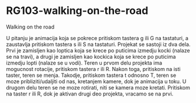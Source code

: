 # RG103-walking-on-the-road
Walking on the road

U pitanju je animacija koja se pokrece pritiskom tastera g ili G na tastaturi, a zaustavlja pritiskom tastera s ili S na tastaturi.
Projekat se sastoji iz dva dela. Prvi je zamisljen kao loptica koja se krece po puticima izmedju kocki (nalaze se na travi), a drugi je zamisljen kao kockica koja se krece po puticima izmedju lopti (nalaze se u vodi).
Teren u prvom delu projekta ima mogucnost rotacije, pritiskom tastera r ili R. Nakon toga, pritiskom na isti taster, teren se menja.
Takodje, pritiskom tastera t odnosno T, teren se moze pribliziti/udaljiti od nas, kretanjem kamere, dok je animacija u toku.
U drugom delu teren se ne moze rotirati, niti se kamera moze kretati. Pritiskom na taster r ili R, dok je aktivan drugi deo projekta, vracamo se na prvi.
